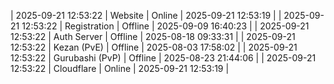 | 2025-09-21 12:53:22 | Website | Online | 2025-09-21 12:53:19 |
| 2025-09-21 12:53:22 | Registration | Offline | 2025-09-09 16:40:23 |
| 2025-09-21 12:53:22 | Auth Server | Offline | 2025-08-18 09:33:31 |
| 2025-09-21 12:53:22 | Kezan (PvE) | Offline | 2025-08-03 17:58:02 |
| 2025-09-21 12:53:22 | Gurubashi (PvP) | Offline | 2025-08-23 21:44:06 |
| 2025-09-21 12:53:22 | Cloudflare | Online | 2025-09-21 12:53:19 |
